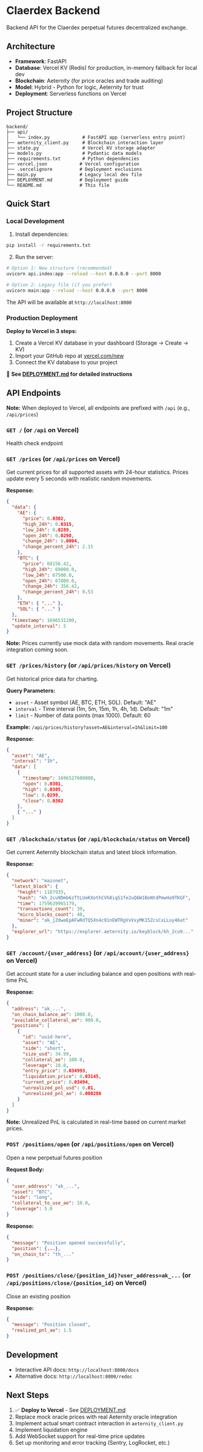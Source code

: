 # Claerdex Backend

Backend API for the Claerdex perpetual futures decentralized exchange.

## Architecture

- **Framework**: FastAPI
- **Database**: Vercel KV (Redis) for production, in-memory fallback for local dev
- **Blockchain**: Aeternity (for price oracles and trade auditing)
- **Model**: Hybrid - Python for logic, Aeternity for trust
- **Deployment**: Serverless functions on Vercel

## Project Structure

```
backend/
├── api/
│   └── index.py            # FastAPI app (serverless entry point)
├── aeternity_client.py     # Blockchain interaction layer
├── state.py                # Vercel KV storage adapter
├── models.py               # Pydantic data models
├── requirements.txt        # Python dependencies
├── vercel.json            # Vercel configuration
├── .vercelignore          # Deployment exclusions
├── main.py                # Legacy local dev file
├── DEPLOYMENT.md          # Deployment guide
└── README.md              # This file
```

## Quick Start

### Local Development

1. Install dependencies:
```bash
pip install -r requirements.txt
```

2. Run the server:
```bash
# Option 1: New structure (recommended)
uvicorn api.index:app --reload --host 0.0.0.0 --port 8000

# Option 2: Legacy file (if you prefer)
uvicorn main:app --reload --host 0.0.0.0 --port 8000
```

The API will be available at `http://localhost:8000`

### Production Deployment

**Deploy to Vercel in 3 steps:**

1. Create a Vercel KV database in your dashboard (Storage → Create → KV)
2. Import your GitHub repo at [vercel.com/new](https://vercel.com/new)
3. Connect the KV database to your project

📖 **See [DEPLOYMENT.md](DEPLOYMENT.md) for detailed instructions**

## API Endpoints

**Note:** When deployed to Vercel, all endpoints are prefixed with `/api` (e.g., `/api/prices`)

### `GET /` (or `/api` on Vercel)
Health check endpoint

### `GET /prices` (or `/api/prices` on Vercel)
Get current prices for all supported assets with 24-hour statistics. Prices update every 5 seconds with realistic random movements.

**Response:**
```json
{
  "data": {
    "AE": {
      "price": 0.0302,
      "high_24h": 0.0315,
      "low_24h": 0.0289,
      "open_24h": 0.0298,
      "change_24h": 0.0004,
      "change_percent_24h": 2.15
    },
    "BTC": {
      "price": 68156.42,
      "high_24h": 69000.0,
      "low_24h": 67500.0,
      "open_24h": 67800.0,
      "change_24h": 356.42,
      "change_percent_24h": 0.53
    },
    "ETH": { "..." },
    "SOL": { "..." }
  },
  "timestamp": 1696531200,
  "update_interval": 5
}
```

**Note:** Prices currently use mock data with random movements. Real oracle integration coming soon.

### `GET /prices/history` (or `/api/prices/history` on Vercel)
Get historical price data for charting.

**Query Parameters:**
- `asset` - Asset symbol (AE, BTC, ETH, SOL). Default: "AE"
- `interval` - Time interval (1m, 5m, 15m, 1h, 4h, 1d). Default: "1m"
- `limit` - Number of data points (max 1000). Default: 60

**Example:** `/api/prices/history?asset=AE&interval=1h&limit=100`

**Response:**
```json
{
  "asset": "AE",
  "interval": "1h",
  "data": [
    {
      "timestamp": 1696527600000,
      "open": 0.0301,
      "high": 0.0305,
      "low": 0.0299,
      "close": 0.0302
    },
    { "..." }
  ]
}
```

### `GET /blockchain/status` (or `/api/blockchain/status` on Vercel)
Get current Aeternity blockchain status and latest block information.

**Response:**
```json
{
  "network": "mainnet",
  "latest_block": {
    "height": 1187935,
    "hash": "kh_2cu9Dmb6zTtLUeKXothCVh8iqS1fe2uQ6W1BoNtdPmwHa9TKGF",
    "time": 1759639965179,
    "transactions_count": 39,
    "micro_blocks_count": 40,
    "miner": "ak_jZdweEpAFwRdTQSXn4c91nEWTRgVvVxyMK15ZcsCxLLuy46at"
  },
  "explorer_url": "https://explorer.aeternity.io/keyblock/kh_2cu9..."
}
```

### `GET /account/{user_address}` (or `/api/account/{user_address}` on Vercel)
Get account state for a user including balance and open positions with real-time PnL

**Response:**
```json
{
  "address": "ak_...",
  "on_chain_balance_ae": 1000.0,
  "available_collateral_ae": 900.0,
  "positions": [
    {
      "id": "uuid-here",
      "asset": "AE",
      "side": "short",
      "size_usd": 34.99,
      "collateral_ae": 100.0,
      "leverage": 10.0,
      "entry_price": 0.034993,
      "liquidation_price": 0.03145,
      "current_price": 0.03494,
      "unrealized_pnl_usd": 0.01,
      "unrealized_pnl_ae": 0.000286
    }
  ]
}
```

**Note:** Unrealized PnL is calculated in real-time based on current market prices.

### `POST /positions/open` (or `/api/positions/open` on Vercel)
Open a new perpetual futures position

**Request Body:**
```json
{
  "user_address": "ak_...",
  "asset": "BTC",
  "side": "long",
  "collateral_to_use_ae": 10.0,
  "leverage": 5.0
}
```

**Response:**
```json
{
  "message": "Position opened successfully",
  "position": {...},
  "on_chain_tx": "th_..."
}
```

### `POST /positions/close/{position_id}?user_address=ak_...` (or `/api/positions/close/{position_id}` on Vercel)
Close an existing position

**Response:**
```json
{
  "message": "Position closed",
  "realized_pnl_ae": 1.5
}
```

## Development

- Interactive API docs: `http://localhost:8000/docs`
- Alternative docs: `http://localhost:8000/redoc`

## Next Steps

1. ✅ **Deploy to Vercel** - See [DEPLOYMENT.md](DEPLOYMENT.md)
2. Replace mock oracle prices with real Aeternity oracle integration
3. Implement actual smart contract interaction in `aeternity_client.py`
4. Implement liquidation engine
5. Add WebSocket support for real-time price updates
6. Set up monitoring and error tracking (Sentry, LogRocket, etc.)
